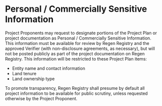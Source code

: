 # Personal / Commercially Sensitive Information

Project Proponents may request to designate portions of the Project Plan or project documentation as Personal / Commercially Sensitive Information. This information must be available for review by Regen Registry and the approved Verifier (with non-disclosure agreements, as necessary), but will not be posted publicly as part of the project documentation on Regen Registry. This information will be restricted to these Project Plan items:&#x20;

* Entity name and contact information&#x20;
* Land tenure&#x20;
* Land ownership type

To promote transparency, Regen Registry shall presume by default all project information to be available for public scrutiny, unless requested otherwise by the Project Proponent.
